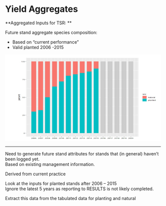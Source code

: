 # Yield Aggregates

**Aggregated Inputs for TSR: **

Future stand aggregate species composition:  

- Based on “current performance”
- Valid planted 2006 -2015



![](images/rolling_aggregate.PNG)


___


Need to generate future stand attributes for stands that (in general) haven’t been logged yet.  
Based on existing management information.  

Derived from current practice  

Look at the inputs for planted stands after 2006 – 2015  
Ignore the latest 5 years as reporting to RESULTS is not likely completed.  

Extract this data from the tabulated data for planting and natural  

